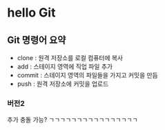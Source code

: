 # hello Git

## Git 명령어 요약
- clone : 원격 저장소를 로컬 컴퓨터에 복사
- add : 스테이지 영역에 직업 파일 추가
- commit : 스테이지 영역의 파일들을 가지고 커밋을 만듬
- push : 원격 저장소에 커밋을 업로드

### 버전2
추가
충돌 가능?
ㄱㄱㄱㄱㄱㄱㄱㄱㄱㄱㄱㄱㄱㄱㄱㄱ